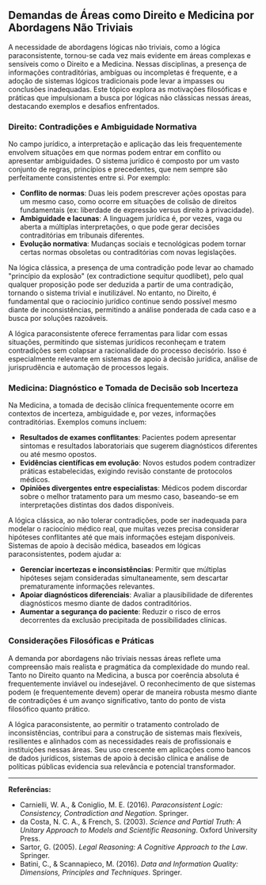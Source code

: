 
## Demandas de Áreas como Direito e Medicina por Abordagens Não Triviais

A necessidade de abordagens lógicas não triviais, como a lógica paraconsistente, tornou-se cada vez mais evidente em áreas complexas e sensíveis como o Direito e a Medicina. Nessas disciplinas, a presença de informações contraditórias, ambíguas ou incompletas é frequente, e a adoção de sistemas lógicos tradicionais pode levar a impasses ou conclusões inadequadas. Este tópico explora as motivações filosóficas e práticas que impulsionam a busca por lógicas não clássicas nessas áreas, destacando exemplos e desafios enfrentados.

### Direito: Contradições e Ambiguidade Normativa

No campo jurídico, a interpretação e aplicação das leis frequentemente envolvem situações em que normas podem entrar em conflito ou apresentar ambiguidades. O sistema jurídico é composto por um vasto conjunto de regras, princípios e precedentes, que nem sempre são perfeitamente consistentes entre si. Por exemplo:

- **Conflito de normas**: Duas leis podem prescrever ações opostas para um mesmo caso, como ocorre em situações de colisão de direitos fundamentais (ex: liberdade de expressão versus direito à privacidade).
- **Ambiguidade e lacunas**: A linguagem jurídica é, por vezes, vaga ou aberta a múltiplas interpretações, o que pode gerar decisões contraditórias em tribunais diferentes.
- **Evolução normativa**: Mudanças sociais e tecnológicas podem tornar certas normas obsoletas ou contraditórias com novas legislações.

Na lógica clássica, a presença de uma contradição pode levar ao chamado "princípio da explosão" (ex contradictione sequitur quodlibet), pelo qual qualquer proposição pode ser deduzida a partir de uma contradição, tornando o sistema trivial e inutilizável. No entanto, no Direito, é fundamental que o raciocínio jurídico continue sendo possível mesmo diante de inconsistências, permitindo a análise ponderada de cada caso e a busca por soluções razoáveis.

A lógica paraconsistente oferece ferramentas para lidar com essas situações, permitindo que sistemas jurídicos reconheçam e tratem contradições sem colapsar a racionalidade do processo decisório. Isso é especialmente relevante em sistemas de apoio à decisão jurídica, análise de jurisprudência e automação de processos legais.

### Medicina: Diagnóstico e Tomada de Decisão sob Incerteza

Na Medicina, a tomada de decisão clínica frequentemente ocorre em contextos de incerteza, ambiguidade e, por vezes, informações contraditórias. Exemplos comuns incluem:

- **Resultados de exames conflitantes**: Pacientes podem apresentar sintomas e resultados laboratoriais que sugerem diagnósticos diferentes ou até mesmo opostos.
- **Evidências científicas em evolução**: Novos estudos podem contradizer práticas estabelecidas, exigindo revisão constante de protocolos médicos.
- **Opiniões divergentes entre especialistas**: Médicos podem discordar sobre o melhor tratamento para um mesmo caso, baseando-se em interpretações distintas dos dados disponíveis.

A lógica clássica, ao não tolerar contradições, pode ser inadequada para modelar o raciocínio médico real, que muitas vezes precisa considerar hipóteses conflitantes até que mais informações estejam disponíveis. Sistemas de apoio à decisão médica, baseados em lógicas paraconsistentes, podem ajudar a:

- **Gerenciar incertezas e inconsistências**: Permitir que múltiplas hipóteses sejam consideradas simultaneamente, sem descartar prematuramente informações relevantes.
- **Apoiar diagnósticos diferenciais**: Avaliar a plausibilidade de diferentes diagnósticos mesmo diante de dados contraditórios.
- **Aumentar a segurança do paciente**: Reduzir o risco de erros decorrentes da exclusão precipitada de possibilidades clínicas.

### Considerações Filosóficas e Práticas

A demanda por abordagens não triviais nessas áreas reflete uma compreensão mais realista e pragmática da complexidade do mundo real. Tanto no Direito quanto na Medicina, a busca por coerência absoluta é frequentemente inviável ou indesejável. O reconhecimento de que sistemas podem (e frequentemente devem) operar de maneira robusta mesmo diante de contradições é um avanço significativo, tanto do ponto de vista filosófico quanto prático.

A lógica paraconsistente, ao permitir o tratamento controlado de inconsistências, contribui para a construção de sistemas mais flexíveis, resilientes e alinhados com as necessidades reais de profissionais e instituições nessas áreas. Seu uso crescente em aplicações como bancos de dados jurídicos, sistemas de apoio à decisão clínica e análise de políticas públicas evidencia sua relevância e potencial transformador.

___

**Referências:**

- Carnielli, W. A., & Coniglio, M. E. (2016). *Paraconsistent Logic: Consistency, Contradiction and Negation*. Springer.
- da Costa, N. C. A., & French, S. (2003). *Science and Partial Truth: A Unitary Approach to Models and Scientific Reasoning*. Oxford University Press.
- Sartor, G. (2005). *Legal Reasoning: A Cognitive Approach to the Law*. Springer.
- Batini, C., & Scannapieco, M. (2016). *Data and Information Quality: Dimensions, Principles and Techniques*. Springer.


